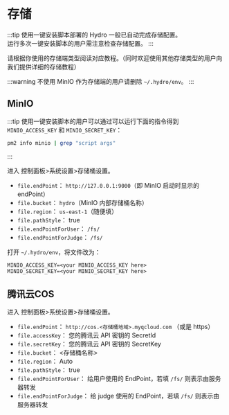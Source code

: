 # 存储

:::tip
使用一键安装脚本部署的 Hydro 一般已自动完成存储配置。  
运行多次一键安装脚本的用户需注意检查存储配置。
:::

请根据你使用的存储端类型阅读对应教程。（同时欢迎使用其他存储类型的用户向我们提供详细的存储教程）

:::warning
不使用 MinIO 作为存储端的用户请删除 `~/.hydro/env`。
:::

## MinIO

:::tip
使用一键安装脚本的用户可以通过可以运行下面的指令得到 `MINIO_ACCESS_KEY` 和 `MINIO_SECRET_KEY`：
```sh
pm2 info minio | grep "script args"
```
:::

进入 控制面板>系统设置>存储桶设置。

- `file.endPoint`： `http://127.0.0.1:9000`（即 MinIO 启动时显示的 endPoint）
- `file.bucket`： `hydro`（MinIO 内部存储桶名称）
- `file.region`： `us-east-1`（随便填）
- `file.pathStyle`： true
- `file.endPointForUser`： `/fs/`
- `file.endPointForJudge`： `/fs/`

打开 `~/.hydro/env`，将文件改为：

```
MINIO_ACCESS_KEY=<your MINIO_ACCESS_KEY here>
MINIO_SECRET_KEY=<your MINIO_SECRET_KEY here>
```

## 腾讯云COS

进入 控制面板>系统设置>存储桶设置。

- `file.endPoint`： `http://cos.<存储桶地域>.myqcloud.com` （或是 https）
- `file.accessKey`： 您的腾讯云 API 密钥的 SecretId
- `file.secretKey`： 您的腾讯云 API 密钥的 SecretKey
- `file.bucket`： <存储桶名称>
- `file.region`： Auto
- `file.pathStyle`： true
- `file.endPointForUser`： 给用户使用的 EndPoint，若填 `/fs/` 则表示由服务器转发
- `file.endPointForJudge`： 给 judge 使用的 EndPoint，若填 `/fs/` 则表示由服务器转发
